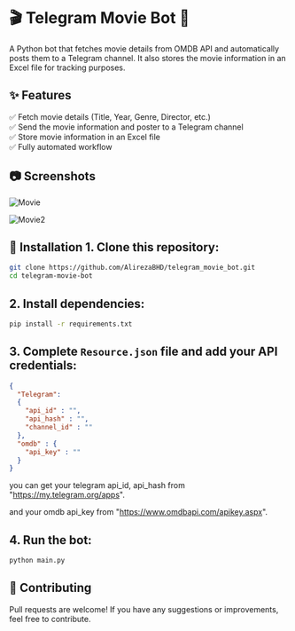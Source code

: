 # 🎬 Telegram Movie Bot 🎥



A Python bot that fetches movie details from OMDB API and automatically posts them to a Telegram channel. 
It also stores the movie information in an Excel file for tracking purposes.



## ✨ Features

✅ Fetch movie details (Title, Year, Genre, Director, etc.)   
✅ Send the movie information and poster to a Telegram channel   
✅ Store movie information in an Excel file   
✅ Fully automated workflow



## 📷 Screenshots

![Movie](https://github.com/user-attachments/assets/b2f36eec-f17f-4fb7-be6c-d1bee3ed5f6d)

![Movie2](https://github.com/user-attachments/assets/ea765465-cf88-4f11-a596-8e542e496e4a)



## 🚀 Installation 1. Clone this repository:

```bash
git clone https://github.com/AlirezaBHD/telegram_movie_bot.git
cd telegram-movie-bot
```

## 2. Install dependencies:

```bash
pip install -r requirements.txt
```

## 3. Complete `Resource.json` file and add your API credentials:
```json
{
  "Telegram":
  {
    "api_id" : "",
    "api_hash" : "",
    "channel_id" : ""
  },
  "omdb" : {
    "api_key" : ""
  }
}
```
you can get your telegram api_id, api_hash from "https://my.telegram.org/apps".

and your omdb api_key from "https://www.omdbapi.com/apikey.aspx".



## 4. Run the bot:

```bash
python main.py
```



## 🤝 Contributing

Pull requests are welcome! If you have any suggestions or improvements, feel free to contribute.
